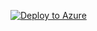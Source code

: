 [![Deploy to Azure](https://aka.ms/deploytoazurebutton)](https://portal.azure.com/#create/Microsoft.Template/uri/https%3A%2F%2Fraw.githubusercontent.com%2Fdavidecaria%2Fcloud-hub%2Fmain%2Fazure-deployments%2Fhacknights-s01-e02%2Fazuredeploy.json)
